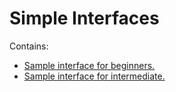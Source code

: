 # Simple Interfaces

Contains:

* [Sample interface for beginners.](https://github.com/tobidelly/simple_interface/tree/main/sample-interface_beginners)
* [Sample interface for intermediate.](https://github.com/tobidelly/simple_interface/tree/main/sample-interface_intermediate)
